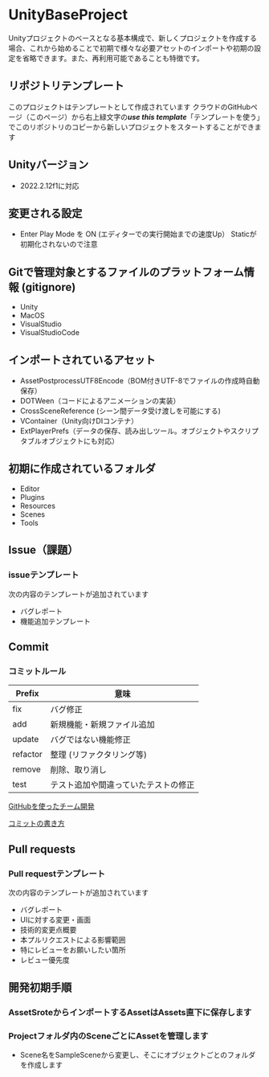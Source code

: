 # UnityBaseProject
 Unityプロジェクトのベースとなる基本構成で、新しくプロジェクトを作成する場合、これから始めることで初期で様々な必要アセットのインポートや初期の設定を省略できます。また、再利用可能であることも特徴です。
 
## リポジトリテンプレート
このプロジェクトはテンプレートとして作成されています
クラウドのGitHubページ（このページ）から右上緑文字の***use this template***「テンプレートを使う」でこのリポジトリのコピーから新しいプロジェクトをスタートすることができます

## Unityバージョン
- 2022.2.12f1に対応

## 変更される設定
- Enter Play Mode を ON (エディターでの実行開始までの速度Up）
Staticが初期化されないので注意

## Gitで管理対象とするファイルのプラットフォーム情報 (gitignore)
- Unity
- MacOS
- VisualStudio
- VisualStudioCode

## インポートされているアセット
- AssetPostprocessUTF8Encode（BOM付きUTF-8でファイルの作成時自動保存）
- DOTWeen（コードによるアニメーションの実装）
- CrossSceneReference (シーン間データ受け渡しを可能にする)
- VContainer（Unity向けDIコンテナ）
- ExtPlayerPrefs（データの保存、読み出しツール。オブジェクトやスクリプタブルオブジェクトにも対応）

## 初期に作成されているフォルダ
- Editor
- Plugins
- Resources
- Scenes
- Tools

## Issue（課題）
### issueテンプレート
次の内容のテンプレートが追加されています
- バグレポート
- 機能追加テンプレート

## Commit
### コミットルール

|  Prefix  |  意味  |
| ---- | ---- |
|  fix  |  バグ修正  |
| add | 新規機能・新規ファイル追加 |
| update | バグではない機能修正 |
| refactor | 整理 (リファクタリング等) |
| remove | 削除、取り消し |
| test | テスト追加や間違っていたテストの修正 |

[GitHubを使ったチーム開発](https://soft-rime.com/post-3157/)

[コミットの書き方](https://suwaru.tokyo/【必須】gitコミットの書き方・作法【prefix-emoji】)

## Pull requests
### Pull requestテンプレート
次の内容のテンプレートが追加されています
- バグレポート
- UIに対する変更・画面
- 技術的変更点概要
- 本プルリクエストによる影響範囲
- 特にレビューをお願いしたい箇所
- レビュー優先度

## 開発初期手順
### AssetSroteからインポートするAssetはAssets直下に保存します
### Projectフォルダ内のSceneごとにAssetを管理します
- Scene名をSampleSceneから変更し、そこにオブジェクトごとのフォルダを作成します
